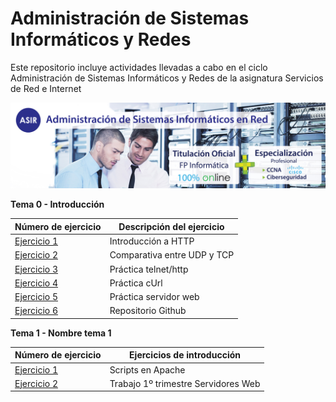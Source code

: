 # Administración de Sistemas Informáticos y Redes
Este repositorio incluye actividades llevadas a cabo en el ciclo Administración de Sistemas Informáticos y Redes de la asignatura Servicios de Red e Internet

![](img/banner-web-ASIR.jpg)

**Tema 0 - Introducción**

| Número de ejercicio | Descripción del ejercicio |
| --- | --- |
| [Ejercicio 1](Tema0/Ejercicio1.md) | Introducción a HTTP |
| [Ejercicio 2](Tema0/Ejercicio2.md) | Comparativa entre UDP y TCP |
| [Ejercicio 3](Tema0/Ejercicio3.md) | Práctica telnet/http |
| [Ejercicio 4](Tema0/Ejercicio4.md) | Práctica cUrl |
| [Ejercicio 5](Tema0/Ejercicio5.md) | Práctica servidor web |
| [Ejercicio 6](/README.md) | Repositorio Github |

**Tema 1 - Nombre tema 1**

| Número de ejercicio | Ejercicios de introducción |
| --- | --- |
| [Ejercicio 1](Tema1/scripts.md) | Scripts en Apache |
| [Ejercicio 2](Tema1/trabajo1trimestre.md) | Trabajo 1º trimestre Servidores Web |
